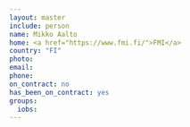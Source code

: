 ```yaml
---
layout: master
include: person
name: Mikko Aalto
home: <a href="https://www.fmi.fi/">FMI</a>
country: "FI"
photo:
email:
phone:
on_contract: no
has_been_on_contract: yes
groups:
  iobs:
---
```

